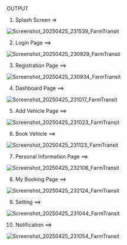 OUTPUT

1) Splash Screen =>

![Screenshot_20250425_231539_FarmTransit](https://github.com/user-attachments/assets/f1e16d88-b56f-4743-96b9-c866b47eb742)

2) Login Page ==>

![Screenshot_20250425_230929_FarmTransit](https://github.com/user-attachments/assets/54a04443-0210-41cf-901e-9b7850b139c2)

3) Registration Page ==>

![Screenshot_20250425_230934_FarmTransit](https://github.com/user-attachments/assets/a243fecc-6b5d-4dd2-8456-3bcbaf63571b)

4) Dashboard Page ==>

![Screenshot_20250425_231017_FarmTransit](https://github.com/user-attachments/assets/48486448-23ec-4797-8a33-c7b080f6fccb)

5) Add Vehicle Page ==>

![Screenshot_20250425_231023_FarmTransit](https://github.com/user-attachments/assets/e00d7778-a187-4454-bd12-fd81ca3fc6a3)

6) Book Vehicle ==>

![Screenshot_20250425_231123_FarmTransit](https://github.com/user-attachments/assets/b6e1c54d-b044-4cef-aaa3-11ddc130aacc)

7) Personal Information Page ==>

![Screenshot_20250425_232106_FarmTransit](https://github.com/user-attachments/assets/ca1aa29d-f9ba-4ba8-88c6-090451e42f79)

8) My Booking Page ==>

![Screenshot_20250425_232124_FarmTransit](https://github.com/user-attachments/assets/2d287ffa-5835-410c-91bc-68c49849dec0)

9) Setting ==>

![Screenshot_20250425_231044_FarmTransit](https://github.com/user-attachments/assets/55583287-c5b9-4b08-8649-3850a7526e44)

10) Notification ==>

![Screenshot_20250425_231054_FarmTransit](https://github.com/user-attachments/assets/1b23f84c-86c3-449f-9ecc-9e5cec75bddd)








